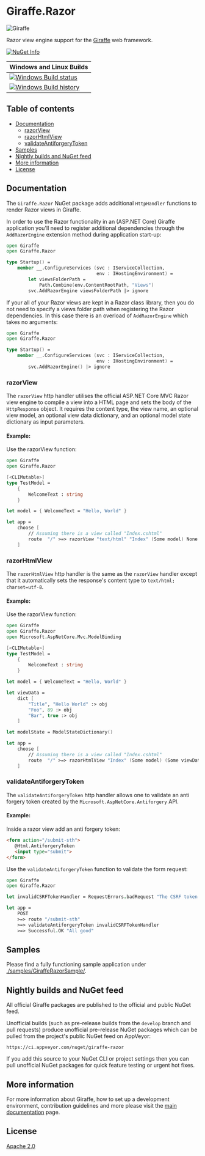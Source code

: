 # Giraffe.Razor

![Giraffe](https://raw.githubusercontent.com/giraffe-fsharp/Giraffe/master/giraffe.png)

Razor view engine support for the [Giraffe](https://github.com/giraffe-fsharp/Giraffe) web framework.

[![NuGet Info](https://buildstats.info/nuget/Giraffe.Razor?includePreReleases=true)](https://www.nuget.org/packages/Giraffe.Razor/)

| Windows and Linux Builds |
| :------ |
| [![Windows Build status](https://ci.appveyor.com/api/projects/status/914030ec0lrc0vti/branch/develop?svg=true)](https://ci.appveyor.com/project/dustinmoris/giraffe-razor/branch/develop) |
| [![Windows Build history](https://buildstats.info/appveyor/chart/dustinmoris/giraffe-razor?branch=develop&includeBuildsFromPullRequest=false&buildCount=40)](https://ci.appveyor.com/project/dustinmoris/giraffe-razor/history?branch=develop) |

## Table of contents

- [Documentation](#documentation)
    - [razorView](#razorview)
    - [razorHtmlView](#razorhtmlview)
    - [validateAntiforgeryToken](#validateantiforgerytoken)
- [Samples](#samples)
- [Nightly builds and NuGet feed](#nightly-builds-and-nuget-feed)
- [More information](#more-information)
- [License](#license)

## Documentation

The `Giraffe.Razor` NuGet package adds additional `HttpHandler` functions to render Razor views in Giraffe.

In order to use the Razor functionality in an (ASP.NET Core) Giraffe application you'll need to register additional dependencies through the `AddRazorEngine` extension method during application start-up:

```fsharp
open Giraffe
open Giraffe.Razor

type Startup() =
    member __.ConfigureServices (svc : IServiceCollection,
                                 env : IHostingEnvironment) =
        let viewsFolderPath =
            Path.Combine(env.ContentRootPath, "Views")
        svc.AddRazorEngine viewsFolderPath |> ignore
```

If your all of your Razor views are kept in a Razor class library, then you do not need to specify a views folder path when registering the Razor dependencies. In this case there is an overload of `AddRazorEngine` which takes no arguments:

```fsharp
open Giraffe
open Giraffe.Razor

type Startup() =
    member __.ConfigureServices (svc : IServiceCollection,
                                 env : IHostingEnvironment) =
        svc.AddRazorEngine() |> ignore
```

### razorView

The `razorView` http handler utilises the official ASP.NET Core MVC Razor view engine to compile a view into a HTML page and sets the body of the `HttpResponse` object. It requires the content type, the view name, an optional view model, an optional view data dictionary, and an optional model state dictionary as input parameters.

#### Example:

Use the razorView function:

```fsharp
open Giraffe
open Giraffe.Razor

[<CLIMutable>]
type TestModel =
    {
        WelcomeText : string
    }

let model = { WelcomeText = "Hello, World" }

let app =
    choose [
        // Assuming there is a view called "Index.cshtml"
        route  "/" >=> razorView "text/html" "Index" (Some model) None None
    ]
```

### razorHtmlView

The `razorHtmlView` http handler is the same as the `razorView` handler except that it automatically sets the response's content type to `text/html; charset=utf-8`.

#### Example:

Use the razorView function:

```fsharp
open Giraffe
open Giraffe.Razor
open Microsoft.AspNetCore.Mvc.ModelBinding

[<CLIMutable>]
type TestModel =
    {
        WelcomeText : string
    }

let model = { WelcomeText = "Hello, World" }

let viewData =
    dict [
        "Title", "Hello World" :> obj
        "Foo", 89 :> obj
        "Bar", true :> obj
    ]

let modelState = ModelStateDictionary()

let app =
    choose [
        // Assuming there is a view called "Index.cshtml"
        route  "/" >=> razorHtmlView "Index" (Some model) (Some viewData) (Some modelState)
    ]
```

### validateAntiforgeryToken

The `validateAntiforgeryToken` http handler allows one to validate an anti forgery token created by the `Microsoft.AspNetCore.Antiforgery` API.

#### Example:

Inside a razor view add an anti forgery token:

```html
<form action="/submit-sth">
   @Html.AntiforgeryToken
   <input type="submit">
</form>
```

Use the `validateAntiforgeryToken` function to validate the form request:

```fsharp
open Giraffe
open Giraffe.Razor

let invalidCSRFTokenHandler = RequestErrors.badRequest "The CSRF token was invalid"

let app =
    POST
    >=> route "/submit-sth"
    >=> validateAntiforgeryToken invalidCSRFTokenHandler
    >=> Successful.OK "All good"
```

## Samples

Please find a fully functioning sample application under [./samples/GiraffeRazorSample/](https://github.com/giraffe-fsharp/Giraffe.Razor/tree/master/samples/GiraffeRazorSample).

## Nightly builds and NuGet feed

All official Giraffe packages are published to the official and public NuGet feed.

Unofficial builds (such as pre-release builds from the `develop` branch and pull requests) produce unofficial pre-release NuGet packages which can be pulled from the project's public NuGet feed on AppVeyor:

```
https://ci.appveyor.com/nuget/giraffe-razor
```

If you add this source to your NuGet CLI or project settings then you can pull unofficial NuGet packages for quick feature testing or urgent hot fixes.

## More information

For more information about Giraffe, how to set up a development environment, contribution guidelines and more please visit the [main documentation](https://github.com/giraffe-fsharp/Giraffe/blob/master/DOCUMENTATION.md) page.

## License

[Apache 2.0](https://raw.githubusercontent.com/giraffe-fsharp/Giraffe.Razor/master/LICENSE)